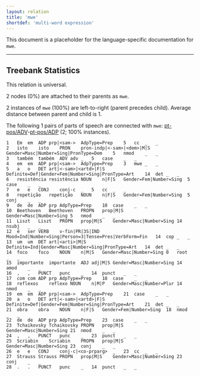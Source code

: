```yaml
---
layout: relation
title: 'mwe'
shortdef: 'multi-word expression'
---
```


This document is a placeholder for the language-specific documentation
for `mwe`.

--------------------------------------------------------------------------------

## Treebank Statistics

This relation is universal.

2 nodes (0%) are attached to their parents as `mwe`.

2 instances of `mwe` (100%) are left-to-right (parent precedes child).
Average distance between parent and child is 1.

The following 1 pairs of parts of speech are connected with `mwe`: [pt-pos/ADV]()-[pt-pos/ADP]() (2; 100% instances).


~~~ conllu
1	Em	em	ADP	prp|<sam->	AdpType=Prep	5	cc	_	_
2	isto	isto	PRON	pron-indp|<-sam>|<dem>|M|S	Gender=Masc|Number=Sing|PronType=Dem	5	nmod	_	_
3	também	também	ADV	adv	_	5	case	_	_
4	em	em	ADP	prp|<sam->	AdpType=Prep	3	mwe	_	_
5	a	o	DET	art|<-sam>|<artd>|F|S	Definite=Def|Gender=Fem|Number=Sing|PronType=Art	14	det	_	_
6	resistência	resistência	NOUN	n|F|S	Gender=Fem|Number=Sing	5	case	_	_
7	e	e	CONJ	conj-c	_	5	cc	_	_
8	repetição	repetição	NOUN	n|F|S	Gender=Fem|Number=Sing	5	conj	_	_
9	de	de	ADP	prp	AdpType=Prep	10	case	_	_
10	Beethoven	Beethoven	PROPN	prop|M|S	Gender=Masc|Number=Sing	5	nmod	_	_
11	Liszt	Liszt	PROPN	prop|M|S	Gender=Masc|Number=Sing	14	nsubj	_	_
12	é	ser	VERB	v-fin|PR|3S|IND	Mood=Ind|Number=Sing|Person=3|Tense=Pres|VerbForm=Fin	14	cop	_	_
13	um	um	DET	art|<arti>|M|S	Definite=Ind|Gender=Masc|Number=Sing|PronType=Art	14	det	_	_
14	foco	foco	NOUN	n|M|S	Gender=Masc|Number=Sing	0	root	_	_
15	importante	importante	ADJ	adj|M|S	Gender=Masc|Number=Sing	14	amod	_	_
16	,	,	PUNCT	punc	_	14	punct	_	_
17	com	com	ADP	prp	AdpType=Prep	18	case	_	_
18	reflexos	reflexo	NOUN	n|M|P	Gender=Masc|Number=Plur	14	nmod	_	_
19	em	em	ADP	prp|<sam->	AdpType=Prep	21	case	_	_
20	a	o	DET	art|<-sam>|<artd>|F|S	Definite=Def|Gender=Fem|Number=Sing|PronType=Art	21	det	_	_
21	obra	obra	NOUN	n|F|S	Gender=Fem|Number=Sing	18	nmod	_	_
22	de	de	ADP	prp	AdpType=Prep	23	case	_	_
23	Tchaikovsky	Tchaikovsky	PROPN	prop|M|S	Gender=Masc|Number=Sing	21	nmod	_	_
24	,	,	PUNCT	punc	_	23	punct	_	_
25	Scriabin	Scriabin	PROPN	prop|M|S	Gender=Masc|Number=Sing	23	conj	_	_
26	e	e	CONJ	conj-c|<co-prparg>	_	23	cc	_	_
27	Strauss	Strauss	PROPN	prop|M|S	Gender=Masc|Number=Sing	23	conj	_	_
28	.	.	PUNCT	punc	_	14	punct	_	_

~~~


